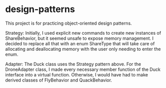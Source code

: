 # design-patterns
This project is for practicing object-oriented design patterns.

Strategy: Initially, I used explicit new commands to create new instances of ShareBehavior, but it seemed unsafe to expose memory management.  I decided to replace all that with an enum ShareType that will take care of allocating and deallocating memory with the user only needing to enter the enum.

Adapter:  The Duck class uses the Strategy pattern above.  For the DroneAdapter class, I made every necessary member function of the Duck interface into a virtual function.  Otherwise, I would have had to make derived classes of FlyBehavior and QuackBehavior.
